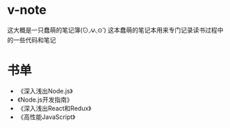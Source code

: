 # v-note
这大概是一只蠢萌的笔记簿(́⊙◞౪◟⊙‵)
这本蠢萌的笔记本用来专门记录读书过程中的一些代码和笔记

# 书单
* 《深入浅出Node.js》
* 《Node.js开发指南》
* 《深入浅出React和Redux》
* 《高性能JavaScript》